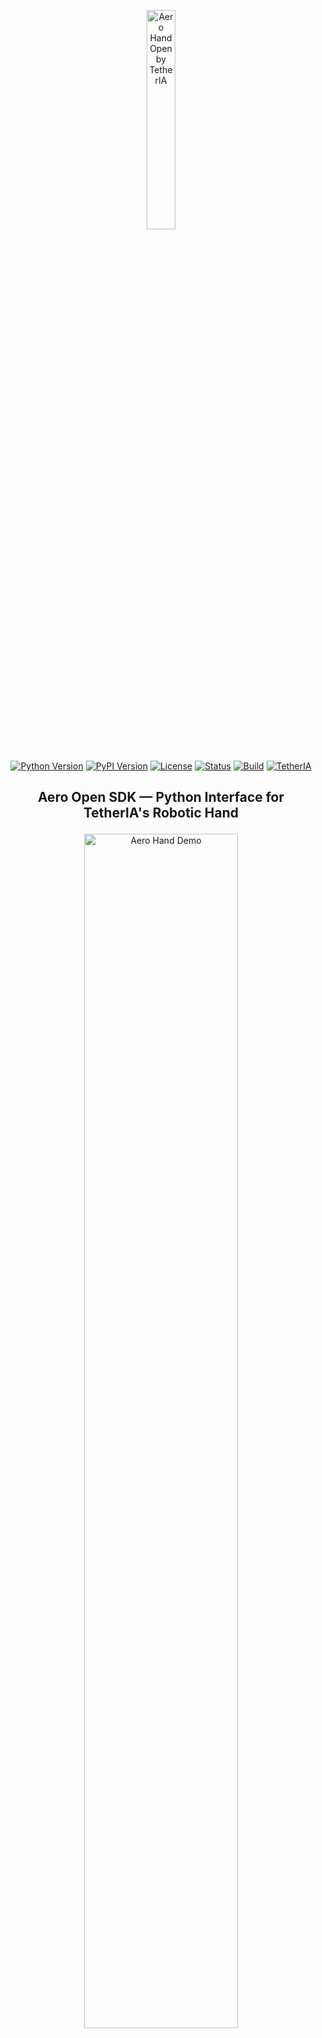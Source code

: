 <p align="center">
  <img alt="Aero Hand Open by TetherIA" src="assets/logo.png" width="30%">
  <br/><br/>
</p>

<div align="center">

[![Python Version](https://img.shields.io/pypi/pyversions/aero-open-sdk)](https://www.python.org/downloads/)
[![PyPI Version](https://img.shields.io/pypi/v/aero-open-sdk)](https://pypi.org/project/aero-open-sdk/)
[![License](https://img.shields.io/badge/License-Apache%202.0-blue.svg)](LICENSE)
[![Status](https://img.shields.io/pypi/status/aero-open-sdk)](https://pypi.org/project/aero-open-sdk/)
[![Build](https://img.shields.io/github/actions/workflow/status/TetherIA/aero-open-sdk/test.yml?branch=main)](https://github.com/TetherIA/aero-open-sdk/actions)
[![TetherIA](https://img.shields.io/badge/Developed%20by-TetherIA.ai-0A66C2)](https://tetheria.ai)

</div>

<h2 align="center">
  <p>Aero Open SDK — Python Interface for TetherIA's Robotic Hand</p>
</h2>

<div align="center">
  <img src="assets/banner.jpg" alt="Aero Hand Demo" title="Aero Hand in action" width="70%"/>
  <p><strong>Aero Open Hand</strong> is a 7-DoF tendon-driven robotic hand for dexterous manipulation and research.</p>
  <p>The SDK enables full control via Python. Perform homing, calibration, and precise motion control with ease.</p>
</div>

---

## ⚙️ Installation

The SDK is currently tested for Python 3.10 and above.

### 📦 Install via pip

```bash
pip install aero-open-sdk
```

### 🧩 Install from source (editable mode)

1. Clone the repository to your local machine:
   ```bash
   git clone https://github.com/TetherIA/aero-open-sdk.git
   ```

2. Navigate to the cloned repository directory:
   ```bash
   cd aero-open-sdk
   ```

3. Install the package in editable mode:
   ```bash
   pip install -e .
   ```

---

## 🖥️ One-Time Setup

When setting up your hand for the first time, our setup GUI helps you configure motor IDs and test motor connections.

After installation, launch the Setup GUI with:

```bash
aero-open-gui
```

This provides an interactive interface to configure your hand.

---

## 🔌 Serial Port Setup

Aero Hand connects to the host PC via a serial (USB) interface.
To operate the SDK, you must specify the correct serial port for your device.

### 🐧 Linux

Most Linux systems assign the device path as `/dev/ttyACM0` or `/dev/ttyUSB0`. You can list connected serial devices with:

```bash
ls /dev/ttyACM* /dev/ttyUSB*
```

**💡 Persistent Device Path (Recommended)**

Device names like `/dev/ttyUSB0` can change each time you reconnect.

To get a persistent name, use the by-id symlink instead:

```bash
ls -l /dev/serial/by-id/
```

This will show you a list of connected serial devices with more descriptive names. Look for the one that corresponds to your Aero Hand. Which will look something like:
```bash
usb-Espressif_USB_JTAG_serial_debug_unit_D8:3B:DA:45:C8:1C-if00
```
Then initialize your hand using that path:
```python
from aero_open_sdk.aero_hand import AeroHand

aero_hand = AeroHand(
  port="/dev/serial/by-id/usb-Espressif_USB_JTAG_serial_debug_unit_D8:3B:DA:45:C8:1C-if00"
)
```
✅ This ensures your connection always points to the correct device, even if you unplug and replug the hand or change the USB port.

### 🪟 Windows
On Windows, the device will appear as a COM port like `COM3` or `COM4`. You can find the correct COM port by checking the Device Manager under "Ports (COM & LPT)".

You can then Initialize your hand with the detected COM port:
```python
from aero_open_sdk.aero_hand import AeroHand
aero_hand = AeroHand(port="COM3")
```
**💡 Making the COM Port Persistent**

Windows does not have a /by-id/ system like Linux, so the COM number can change if you plug the device into a different USB port.

To make it permanent, you can assign a fixed COM number:
1. Plug in the Aero Hand and open Device Manager.
2. Find it under Ports (COM & LPT).
3. Right-click → Properties → Port Settings → Advanced.
4. In COM Port Number, select an unused port (e.g., COM5).
5. Click OK to save.

You can now always use this COM port when initializing the SDK.

---


## 💡 Examples

To integrate the SDK into your own code, refer to the `examples` folder for sample files demonstrating basic usage.

---

## 🧰 Troubleshooting

### 1. Installation Fails (`pip install` error)

If installation fails, try the following steps:

- Check your Python version:

    Make sure you have Python 3.10 or higher installed.

- 🔧 Upgrade pip to the latest version:

    Our package requires an up-to-date version of pip.

    You can upgrade pip with:
    ```bash
    pip install --upgrade pip
    ```

On Windows, if you see error like "pip is not recognized", use the `py` launcher command instead:

    ```bash
    py -m pip install --upgrade pip
    ```

### 2. Path Mismatch on Windows

- You may not have the Python Scripts path added to your system PATH environment variable.

- To fix this, you can either:

  1. Add the Python Scripts directory (e.g., `C:\Users\<YourName>\AppData\Local\Programs\Python\Python310\Scripts`) to your system PATH.
  2. Or use the `py` launcher command to launch the GUI after installation:
      ```bash
      py -m aero_open_sdk
      ```
  3. Create a virtual environment and install the package there.
      ```bash
      python -m venv venv
      .\venv\Scripts\activate
      pip install aero-open-sdk
      aero-open-gui
      ```

### 3. Linux Troubleshooting: Serial Port Permission

If you see a permission error when connecting to the serial port (e.g., `/dev/ttyACM0`), do the following:

1. Find your username:
   ```sh
   whoami
   ```
2. Add your user to the `dialout` group (replace `yourusername` with the output from `whoami`):
   ```sh
   sudo usermod -a -G dialout yourusername
   ```
3. **Restart your system** (or log out and log back in).
4. After restart, open a terminal and run:
   ```sh
   groups
   ```
   You should see your username and `dialout` listed.
5. Try connecting to the serial port again in the GUI.

If you still see permission errors, check device permissions with:
```sh
ls -l /dev/ttyACM0
```
You may need to temporarily set permissions:
```sh
sudo chmod 666 /dev/ttyACM0
```

## 💬 Support

If you encounter issues or have feature requests:
- Open a [GitHub Issue](https://github.com/TetherIA/aero-open-sdk/issues)
- Contact us at **contact@tetheria.ai**

---

## 🤝 Contribution

We welcome community contributions!

If you'd like to improve the SDK, fix bugs, or add new features:

1. Fork this repository.
2. Create a new branch for your changes.
    ```bash
    git checkout -b feature/your-feature-name
    ```

3. Commit your changes with clear messages.

4. Push your branch to your fork.

5. Open a Pull Request (PR) describing your updates.


---

## ⚖️ License

This project is licensed under the **Apache License 2.0**.


<div align="center">
If you find this project useful, please give it a star! ⭐

Built with ❤️ by TetherIA.ai
</div>
